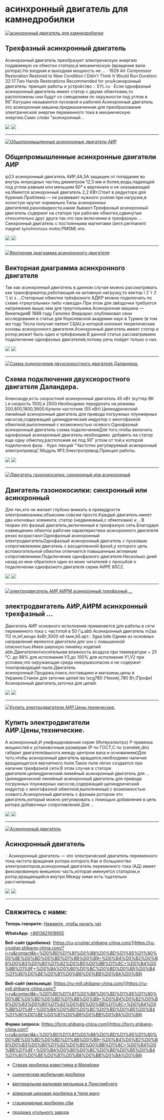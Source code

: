 # асинхронный двигатель для камнедробилки

<a href="https://swt.shibang-china.com/?l=ru&img&k=%D0%B0%D1%81%D0%B8%D0%BD%D1%85%D1%80%D0%BE%D0%BD%D0%BD%D1%8B%D0%B9+%D0%B4%D0%B2%D0%B8%D0%B3%D0%B0%D1%82%D0%B5%D0%BB%D1%8C+%D0%B4%D0%BB%D1%8F+%D0%BA%D0%B0%D0%BC%D0%BD%D0%B5%D0%B4%D1%80%D0%BE%D0%B1%D0%B8%D0%BB%D0%BA%D0%B8" target="_blank">![асинхронный двигатель для камнедробилки](http://static.shibang-china.com/all-800x300/309.jpg)</a>

## Трехфазный асинхронный двигатель
Асинхронный двигатель преобразует электрическую энергию подаваемую на обмотки статора,в механическую (вращение вала ротора).Но входная и выходная мощность не …&nbsp;&#0183;&#32;1929 Air Compressor Restoration Restored to New Condition I Didn't Think It Would Run Duration: 32:17.Two Hands Restorations Recommended for youАсинхронный двигатель: принцип работы и устройство :: SYL.ru&nbsp;&#0183;&#32;Если однофазный асинхронный двигатель имеет статор с двумя обмотками,то расположены они будут со смещением по окружности под углом в 90˚.Катушки называются пусковой и рабочей.Асинхронный двигатель это асинхронная машина,предназначенная для преобразования электрической энергии переменного тока в механическую энергию.Само слово “асинхронный…


<a href="https://whatsapp.shibangsoft.com/WhatsApp.php" target="_blank" title="WhatsApp">![](http://static.shibang-china.com/icon/whatsapp.png)</a> <a href="https://swt.shibang-china.com/?l=ru&icon&k=%D0%B0%D1%81%D0%B8%D0%BD%D1%85%D1%80%D0%BE%D0%BD%D0%BD%D1%8B%D0%B9+%D0%B4%D0%B2%D0%B8%D0%B3%D0%B0%D1%82%D0%B5%D0%BB%D1%8C+%D0%B4%D0%BB%D1%8F+%D0%BA%D0%B0%D0%BC%D0%BD%D0%B5%D0%B4%D1%80%D0%BE%D0%B1%D0%B8%D0%BB%D0%BA%D0%B8" target="_blank">![](http://static.shibang-china.com/icon/chat-ru.png)</a>

---

<a href="https://swt.shibang-china.com/?l=ru&img&k=%D0%B0%D1%81%D0%B8%D0%BD%D1%85%D1%80%D0%BE%D0%BD%D0%BD%D1%8B%D0%B9+%D0%B4%D0%B2%D0%B8%D0%B3%D0%B0%D1%82%D0%B5%D0%BB%D1%8C+%D0%B4%D0%BB%D1%8F+%D0%BA%D0%B0%D0%BC%D0%BD%D0%B5%D0%B4%D1%80%D0%BE%D0%B1%D0%B8%D0%BB%D0%BA%D0%B8" target="_blank">![Общепромышленные асинхронные двигатели АИР](http://static.shibang-china.com/all-800x300/1501.jpg)</a>

## Общепромышленные асинхронные двигатели АИР
ip23 асинхронный двигатель АИР,4А,5А защищен от попадание во внутрь инородных частиц диаметром 12,5 мм и более,воды,падающей под углом равным или меньшим 60&#176; к вертикали и не оказывающей на.Имеется асинхронный двигатель 2,2 КВт.Стоит в редукторе для бурения.Проблема — не развивает нужного усилия при нагрузке,в холостую крутит нормально.Типы асинхронных двигателей,разновидности,какие бывают.Трехфазный асинхронный двигатель содержит на статоре три рабочие обмотки,сдвинутые относительно друг друга так,что при включении в трехфазную …Синхронный двигатель с постоянными магнитами (англ.permanent magnet synchronous motor,PMSM) это.


<a href="https://whatsapp.shibangsoft.com/WhatsApp.php" target="_blank" title="WhatsApp">![](http://static.shibang-china.com/icon/whatsapp.png)</a> <a href="https://swt.shibang-china.com/?l=ru&icon&k=%D0%B0%D1%81%D0%B8%D0%BD%D1%85%D1%80%D0%BE%D0%BD%D0%BD%D1%8B%D0%B9+%D0%B4%D0%B2%D0%B8%D0%B3%D0%B0%D1%82%D0%B5%D0%BB%D1%8C+%D0%B4%D0%BB%D1%8F+%D0%BA%D0%B0%D0%BC%D0%BD%D0%B5%D0%B4%D1%80%D0%BE%D0%B1%D0%B8%D0%BB%D0%BA%D0%B8" target="_blank">![](http://static.shibang-china.com/icon/chat-ru.png)</a>

---

<a href="https://swt.shibang-china.com/?l=ru&img&k=%D0%B0%D1%81%D0%B8%D0%BD%D1%85%D1%80%D0%BE%D0%BD%D0%BD%D1%8B%D0%B9+%D0%B4%D0%B2%D0%B8%D0%B3%D0%B0%D1%82%D0%B5%D0%BB%D1%8C+%D0%B4%D0%BB%D1%8F+%D0%BA%D0%B0%D0%BC%D0%BD%D0%B5%D0%B4%D1%80%D0%BE%D0%B1%D0%B8%D0%BB%D0%BA%D0%B8" target="_blank">![Векторная диаграмма асинхронного двигателя](http://static.shibang-china.com/all-800x300/896.jpg)</a>

## Векторная диаграмма асинхронного двигателя
Так как асинхронный двигатель в данном случае можно рассматривать как трансформатор,работающий на активную нагрузку,то вектор I 2 ’r 2 ’( s) s …Статорные обмотки трёхфазного АДКР можно подключать по схеме &#171;треугольник&#187; либо &#171;звезда&#187;.При этом для звёздочки требуется напряжение выше,чем для треугольника.Асинхронная машина — ВикипедияВ 1888 году Галилео Феррарис опубликовал свои исследования в статье для Королевской академии наук в Турине (в том же году Тесла получил патент США),в которой изложил теоретические основы асинхронного двигателя.Асинхронный двигатель имеет статор и ротор,может быть одно и трёхфазным.В данной статье рассматриваем подключение однофазных двигателей,потому речь пойдет только о них.


<a href="https://whatsapp.shibangsoft.com/WhatsApp.php" target="_blank" title="WhatsApp">![](http://static.shibang-china.com/icon/whatsapp.png)</a> <a href="https://swt.shibang-china.com/?l=ru&icon&k=%D0%B0%D1%81%D0%B8%D0%BD%D1%85%D1%80%D0%BE%D0%BD%D0%BD%D1%8B%D0%B9+%D0%B4%D0%B2%D0%B8%D0%B3%D0%B0%D1%82%D0%B5%D0%BB%D1%8C+%D0%B4%D0%BB%D1%8F+%D0%BA%D0%B0%D0%BC%D0%BD%D0%B5%D0%B4%D1%80%D0%BE%D0%B1%D0%B8%D0%BB%D0%BA%D0%B8" target="_blank">![](http://static.shibang-china.com/icon/chat-ru.png)</a>

---

<a href="https://swt.shibang-china.com/?l=ru&img&k=%D0%B0%D1%81%D0%B8%D0%BD%D1%85%D1%80%D0%BE%D0%BD%D0%BD%D1%8B%D0%B9+%D0%B4%D0%B2%D0%B8%D0%B3%D0%B0%D1%82%D0%B5%D0%BB%D1%8C+%D0%B4%D0%BB%D1%8F+%D0%BA%D0%B0%D0%BC%D0%BD%D0%B5%D0%B4%D1%80%D0%BE%D0%B1%D0%B8%D0%BB%D0%BA%D0%B8" target="_blank">![Схема подключения двухскоростного двигателя Даландера.](http://static.shibang-china.com/all-800x300/262.jpg)</a>

## Схема подключения двухскоростного двигателя Даландера.
Александр,есть скоростной асинхронный двигатель 45 кВт (куттер ВК ).я скорость 1500,я 2500.Необходимо переделать на режимы 200,800,1800,3600.Купили частотник (55 кВт).Цилиндрический линейный асинхронный двигатель для привода погружных плунжерных насосов,содержащий цилиндрический индуктор с многофазной обмоткой,выполненный с возможностью осевого.Однофазный асинхронный двигатель схема подключенияДля того,чтобы включить однофазный асинхронный двигатель необходимо: добавить на статор еще одну обмотку,расположив ее под 90˚ углом от той,к которой подключена фаза.&nbsp;&#0183;&#32;Курс лекций &quot;Частотно регулируемый асинхронный электропривод&quot;.Модуль №3.Электропривод.Принцип работы.


<a href="https://whatsapp.shibangsoft.com/WhatsApp.php" target="_blank" title="WhatsApp">![](http://static.shibang-china.com/icon/whatsapp.png)</a> <a href="https://swt.shibang-china.com/?l=ru&icon&k=%D0%B0%D1%81%D0%B8%D0%BD%D1%85%D1%80%D0%BE%D0%BD%D0%BD%D1%8B%D0%B9+%D0%B4%D0%B2%D0%B8%D0%B3%D0%B0%D1%82%D0%B5%D0%BB%D1%8C+%D0%B4%D0%BB%D1%8F+%D0%BA%D0%B0%D0%BC%D0%BD%D0%B5%D0%B4%D1%80%D0%BE%D0%B1%D0%B8%D0%BB%D0%BA%D0%B8" target="_blank">![](http://static.shibang-china.com/icon/chat-ru.png)</a>

---

<a href="https://swt.shibang-china.com/?l=ru&img&k=%D0%B0%D1%81%D0%B8%D0%BD%D1%85%D1%80%D0%BE%D0%BD%D0%BD%D1%8B%D0%B9+%D0%B4%D0%B2%D0%B8%D0%B3%D0%B0%D1%82%D0%B5%D0%BB%D1%8C+%D0%B4%D0%BB%D1%8F+%D0%BA%D0%B0%D0%BC%D0%BD%D0%B5%D0%B4%D1%80%D0%BE%D0%B1%D0%B8%D0%BB%D0%BA%D0%B8" target="_blank">![Двигатель газонокосилки: синхронный или асинхронный](http://static.shibang-china.com/all-800x300/442.jpg)</a>

## Двигатель газонокосилки: синхронный или асинхронный
Для тех,кто не желает глубоко вникать в премудрости электромеханики,объясним совсем просто.Каждый двигатель имеет два ключевых элемента: статор (недвижимый,с обмотками) и …В теории это фазный двигатель,включенный в трехфазную сеть.Благодаря совмещению обмоток рабочие характеристики асинхронного двигателя резко возрастают.Однофазный асинхронный электродвигательОднофазный асинхронный двигатель с пусковым сопротивлением двигатель с расщепленной фазой,у которого цепь вспомогательной обмотки отличается повышенным активным сопротивлением.Подключение однофазного двигателя.Несколько дней назад ко мне обратился один из моих читателей с просьбой о подключении однофазного двигателя серии АИРЕ 80С2.


<a href="https://whatsapp.shibangsoft.com/WhatsApp.php" target="_blank" title="WhatsApp">![](http://static.shibang-china.com/icon/whatsapp.png)</a> <a href="https://swt.shibang-china.com/?l=ru&icon&k=%D0%B0%D1%81%D0%B8%D0%BD%D1%85%D1%80%D0%BE%D0%BD%D0%BD%D1%8B%D0%B9+%D0%B4%D0%B2%D0%B8%D0%B3%D0%B0%D1%82%D0%B5%D0%BB%D1%8C+%D0%B4%D0%BB%D1%8F+%D0%BA%D0%B0%D0%BC%D0%BD%D0%B5%D0%B4%D1%80%D0%BE%D0%B1%D0%B8%D0%BB%D0%BA%D0%B8" target="_blank">![](http://static.shibang-china.com/icon/chat-ru.png)</a>

---

<a href="https://swt.shibang-china.com/?l=ru&img&k=%D0%B0%D1%81%D0%B8%D0%BD%D1%85%D1%80%D0%BE%D0%BD%D0%BD%D1%8B%D0%B9+%D0%B4%D0%B2%D0%B8%D0%B3%D0%B0%D1%82%D0%B5%D0%BB%D1%8C+%D0%B4%D0%BB%D1%8F+%D0%BA%D0%B0%D0%BC%D0%BD%D0%B5%D0%B4%D1%80%D0%BE%D0%B1%D0%B8%D0%BB%D0%BA%D0%B8" target="_blank">![электродвигатель АИР,АИРМ асинхронный трехфазный …](http://static.shibang-china.com/all-800x300/408.jpg)</a>

## электродвигатель АИР,АИРМ асинхронный трехфазный …
Двигатель АИР основного исполнения применяется для работы в сети переменного тока с частотой в 50 Гц.abb Асинхронный двигатель m2aa 112 m,ie1,мощн 4кВт,3000 об мин,b5.арт.: 3gaa bde.Одним из основных направлений являются двигатели для зон с повышенной опасностью.Имея широкую линейку изделий abb.Двигателиотносительная влажность воздуха при температуре + 25 &#176;С: до 98% для исполнения У3,до 100% для исполнения У1,У2 при условии,что окружающая среда невзрывоопасна и не содержит токопроводящей пыли.Двигатель асинхронный.Продажа,поиск,поставщики и магазины,цены в Украине.Станок для заточки цепей lex lxcg780 (Чехия),780 Вт,(Профи) Асинхронный двигатель,заточка для цепей.


<a href="https://whatsapp.shibangsoft.com/WhatsApp.php" target="_blank" title="WhatsApp">![](http://static.shibang-china.com/icon/whatsapp.png)</a> <a href="https://swt.shibang-china.com/?l=ru&icon&k=%D0%B0%D1%81%D0%B8%D0%BD%D1%85%D1%80%D0%BE%D0%BD%D0%BD%D1%8B%D0%B9+%D0%B4%D0%B2%D0%B8%D0%B3%D0%B0%D1%82%D0%B5%D0%BB%D1%8C+%D0%B4%D0%BB%D1%8F+%D0%BA%D0%B0%D0%BC%D0%BD%D0%B5%D0%B4%D1%80%D0%BE%D0%B1%D0%B8%D0%BB%D0%BA%D0%B8" target="_blank">![](http://static.shibang-china.com/icon/chat-ru.png)</a>

---

<a href="https://swt.shibang-china.com/?l=ru&img&k=%D0%B0%D1%81%D0%B8%D0%BD%D1%85%D1%80%D0%BE%D0%BD%D0%BD%D1%8B%D0%B9+%D0%B4%D0%B2%D0%B8%D0%B3%D0%B0%D1%82%D0%B5%D0%BB%D1%8C+%D0%B4%D0%BB%D1%8F+%D0%BA%D0%B0%D0%BC%D0%BD%D0%B5%D0%B4%D1%80%D0%BE%D0%B1%D0%B8%D0%BB%D0%BA%D0%B8" target="_blank">![Купить электродвигатели АИР.Цены,технические.](http://static.shibang-china.com/all-800x300/891.jpg)</a>

## Купить электродвигатели АИР.Цены,технические.
А асинхронный,И унифицированная серия (Интерэлектро) Р привязка мощностей к установочным размерам (Р по ГОСТ,С по (cenelek,din) габарит двигателя(высота между центром вала и основанием)Для того,чтобы асинхронный двигатель вращался,необходимо наличие вращающегося магнитного поля.Такое поле легко создается при наличии трехфазной сети.В этом случае в статоре двигателя.цилиндрический линейный асинхронный двигатель для …Цилиндрический линейный асинхронный двигатель для привода погружных плунжерных насосов,содержащий цилиндрический индуктор с многофазной обмоткой,выполненный с возможностью осевого.Асинхронный двигатель с фазным ротором это двигатель,который можно регулировать с помощью добавления в цепь ротора добавочных сопротивлений.Для …


<a href="https://whatsapp.shibangsoft.com/WhatsApp.php" target="_blank" title="WhatsApp">![](http://static.shibang-china.com/icon/whatsapp.png)</a> <a href="https://swt.shibang-china.com/?l=ru&icon&k=%D0%B0%D1%81%D0%B8%D0%BD%D1%85%D1%80%D0%BE%D0%BD%D0%BD%D1%8B%D0%B9+%D0%B4%D0%B2%D0%B8%D0%B3%D0%B0%D1%82%D0%B5%D0%BB%D1%8C+%D0%B4%D0%BB%D1%8F+%D0%BA%D0%B0%D0%BC%D0%BD%D0%B5%D0%B4%D1%80%D0%BE%D0%B1%D0%B8%D0%BB%D0%BA%D0%B8" target="_blank">![](http://static.shibang-china.com/icon/chat-ru.png)</a>

---

<a href="https://swt.shibang-china.com/?l=ru&img&k=%D0%B0%D1%81%D0%B8%D0%BD%D1%85%D1%80%D0%BE%D0%BD%D0%BD%D1%8B%D0%B9+%D0%B4%D0%B2%D0%B8%D0%B3%D0%B0%D1%82%D0%B5%D0%BB%D1%8C+%D0%B4%D0%BB%D1%8F+%D0%BA%D0%B0%D0%BC%D0%BD%D0%B5%D0%B4%D1%80%D0%BE%D0%B1%D0%B8%D0%BB%D0%BA%D0%B8" target="_blank">![Асинхронный двигатель](http://static.shibang-china.com/all-800x300/446.jpg)</a>

## Асинхронный двигатель
&nbsp;&#0183;&#32;Асинхронный двигатель — это электрический двигатель переменного тока,частота вращения ротора которого.Как и большинство электромоторов,асинхронный двигатель переменного тока (АД) имеет фиксированную внешнюю часть,которая именуется статором,и ротор,вращающийся внутри.Между ними есть тщательно рассчитанный.

<a href="https://whatsapp.shibangsoft.com/WhatsApp.php" target="_blank" title="WhatsApp">![](http://static.shibang-china.com/icon/whatsapp.png)</a> <a href="https://swt.shibang-china.com/?l=ru&icon&k=%D0%B0%D1%81%D0%B8%D0%BD%D1%85%D1%80%D0%BE%D0%BD%D0%BD%D1%8B%D0%B9+%D0%B4%D0%B2%D0%B8%D0%B3%D0%B0%D1%82%D0%B5%D0%BB%D1%8C+%D0%B4%D0%BB%D1%8F+%D0%BA%D0%B0%D0%BC%D0%BD%D0%B5%D0%B4%D1%80%D0%BE%D0%B1%D0%B8%D0%BB%D0%BA%D0%B8" target="_blank">![](http://static.shibang-china.com/icon/chat-ru.png)</a>

---
## Свяжитесь с нами:

**Теперь говорите:** [Нажмите, чтобы начать чат](https://swt.shibang-china.com?l=ru&contact&k=%D0%B0%D1%81%D0%B8%D0%BD%D1%85%D1%80%D0%BE%D0%BD%D0%BD%D1%8B%D0%B9+%D0%B4%D0%B2%D0%B8%D0%B3%D0%B0%D1%82%D0%B5%D0%BB%D1%8C+%D0%B4%D0%BB%D1%8F+%D0%BA%D0%B0%D0%BC%D0%BD%D0%B5%D0%B4%D1%80%D0%BE%D0%B1%D0%B8%D0%BB%D0%BA%D0%B8)

**WhatsApp:**  [+8613621919955](https://whatsapp.shibangsoft.com/WhatsApp.php)

**Веб-сайт (дробилка):** [https://ru-crusher.shibang-china.com/](https://ru-crusher.shibang-china.com/?l=ru&contact&k=%D0%B0%D1%81%D0%B8%D0%BD%D1%85%D1%80%D0%BE%D0%BD%D0%BD%D1%8B%D0%B9+%D0%B4%D0%B2%D0%B8%D0%B3%D0%B0%D1%82%D0%B5%D0%BB%D1%8C+%D0%B4%D0%BB%D1%8F+%D0%BA%D0%B0%D0%BC%D0%BD%D0%B5%D0%B4%D1%80%D0%BE%D0%B1%D0%B8%D0%BB%D0%BA%D0%B8)

**Веб-сайт (мельница):** [https://ru-mill.shibang-china.com/](https://ru-mill.shibang-china.com/?l=ru&contact&k=%D0%B0%D1%81%D0%B8%D0%BD%D1%85%D1%80%D0%BE%D0%BD%D0%BD%D1%8B%D0%B9+%D0%B4%D0%B2%D0%B8%D0%B3%D0%B0%D1%82%D0%B5%D0%BB%D1%8C+%D0%B4%D0%BB%D1%8F+%D0%BA%D0%B0%D0%BC%D0%BD%D0%B5%D0%B4%D1%80%D0%BE%D0%B1%D0%B8%D0%BB%D0%BA%D0%B8)

**Форма запроса:** [https://form.shibang-china.com](https://form.shibang-china.com?l=ru&contact&k=%D0%B0%D1%81%D0%B8%D0%BD%D1%85%D1%80%D0%BE%D0%BD%D0%BD%D1%8B%D0%B9+%D0%B4%D0%B2%D0%B8%D0%B3%D0%B0%D1%82%D0%B5%D0%BB%D1%8C+%D0%B4%D0%BB%D1%8F+%D0%BA%D0%B0%D0%BC%D0%BD%D0%B5%D0%B4%D1%80%D0%BE%D0%B1%D0%B8%D0%BB%D0%BA%D0%B8)

* [Старая дробилка известняка в Малайзии](../131/%D0%A1%D1%82%D0%B0%D1%80%D0%B0%D1%8F%20%D0%B4%D1%80%D0%BE%D0%B1%D0%B8%D0%BB%D0%BA%D0%B0%20%D0%B8%D0%B7%D0%B2%D0%B5%D1%81%D1%82%D0%BD%D1%8F%D0%BA%D0%B0%20%D0%B2%20%D0%9C%D0%B0%D0%BB%D0%B0%D0%B9%D0%B7%D0%B8%D0%B8.md)

* [сценическая мобильная дробилка](../134/%D1%81%D1%86%D0%B5%D0%BD%D0%B8%D1%87%D0%B5%D1%81%D0%BA%D0%B0%D1%8F%20%D0%BC%D0%BE%D0%B1%D0%B8%D0%BB%D1%8C%D0%BD%D0%B0%D1%8F%20%D0%B4%D1%80%D0%BE%D0%B1%D0%B8%D0%BB%D0%BA%D0%B0.md)

* [вертикальная валковая мельница в Люксембурге](../132/%D0%B2%D0%B5%D1%80%D1%82%D0%B8%D0%BA%D0%B0%D0%BB%D1%8C%D0%BD%D0%B0%D1%8F%20%D0%B2%D0%B0%D0%BB%D0%BA%D0%BE%D0%B2%D0%B0%D1%8F%20%D0%BC%D0%B5%D0%BB%D1%8C%D0%BD%D0%B8%D1%86%D0%B0%20%D0%B2%20%D0%9B%D1%8E%D0%BA%D1%81%D0%B5%D0%BC%D0%B1%D1%83%D1%80%D0%B3%D0%B5.md)

* [алмазная щековая дробилка в Чили ману](../133/%D0%B0%D0%BB%D0%BC%D0%B0%D0%B7%D0%BD%D0%B0%D1%8F%20%D1%89%D0%B5%D0%BA%D0%BE%D0%B2%D0%B0%D1%8F%20%D0%B4%D1%80%D0%BE%D0%B1%D0%B8%D0%BB%D0%BA%D0%B0%20%D0%B2%20%D0%A7%D0%B8%D0%BB%D0%B8%20%D0%BC%D0%B0%D0%BD%D1%83.md)

* [стационарные дробилки сбм](../132/%D1%81%D1%82%D0%B0%D1%86%D0%B8%D0%BE%D0%BD%D0%B0%D1%80%D0%BD%D1%8B%D0%B5%20%D0%B4%D1%80%D0%BE%D0%B1%D0%B8%D0%BB%D0%BA%D0%B8%20%D1%81%D0%B1%D0%BC.md)

* [продажа угольного завода](../131/%D0%BF%D1%80%D0%BE%D0%B4%D0%B0%D0%B6%D0%B0%20%D1%83%D0%B3%D0%BE%D0%BB%D1%8C%D0%BD%D0%BE%D0%B3%D0%BE%20%D0%B7%D0%B0%D0%B2%D0%BE%D0%B4%D0%B0.md)